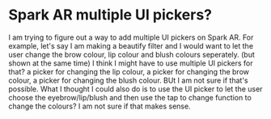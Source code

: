
# Spark AR multiple UI pickers?

I am trying to figure out a way to add multiple UI pickers on Spark AR.
For example, let's say I am making a beautify filter and I would want to let the user change the brow colour, lip colour and blush colours seperately. (but shown at the same time)
I think I might have to use multiple UI pickers for that? a picker for changing the lip colour, a picker for changing the brow colour, a picker for changing the blush colour. BUt I am not sure if that's possible.
What I thought I could also do is to use the UI picker to let the user choose the eyebrow/lip/blush and then use the tap to change function to change the colours? I am not sure if that makes sense.

        